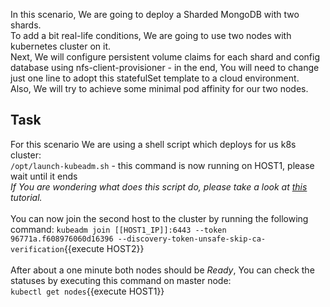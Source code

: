 In this scenario, We are going to deploy a Sharded MongoDB with two shards.<br>
To add a bit real-life conditions, We are going to use two nodes with kubernetes cluster on it.<br>
Next, We will configure persistent volume claims for each shard and config database using nfs-client-provisioner - in the end, You will need to change just  one line to adopt this statefulSet template to a cloud environment.<br>
Also, We will try to achieve some minimal pod affinity for our two nodes.<br>

## Task
For this scenario We are using a shell script which deploys for us k8s cluster:<br>
`/opt/launch-kubeadm.sh` - this command is now running on HOST1, please wait until it ends<br>
_If You are wondering what does this script do, please take a look at <a href src="https://katacoda.com/courses/kubernetes/getting-started-with-kubeadm">this</a> tutorial._<br><br>
You can now join the second host to the cluster by running the following command:
`kubeadm join [[HOST1_IP]]:6443 --token 96771a.f608976060d16396 --discovery-token-unsafe-skip-ca-verification`{{execute HOST2}}<br><br>
After about a one minute both nodes should be _Ready_, You can check the statuses by executing this command on master node:<br>
`kubectl get nodes`{{execute HOST1}}
